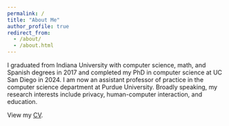 ```yaml
---
permalink: /
title: "About Me"
author_profile: true
redirect_from: 
  - /about/
  - /about.html
---
```


I graduated from Indiana University with computer science, math, and Spanish degrees in 2017 and completed my PhD in computer science at UC San Diego in 2024. I am now an assistant professor of practice in the computer science department at Purdue University. Broadly speaking, my research interests include privacy, human-computer interaction, and education.

View my [CV](/files/Mary_Anne_Smart_CV_2024.pdf).

